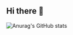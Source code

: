 ## Hi there 👋

![Anurag's GitHub stats](https://github-readme-stats.vercel.app/api?username=NerostavKuznetsov&show_icons=true&theme=dark)


